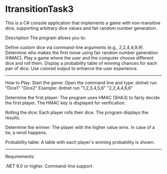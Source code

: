 # ItransitionTask3

This is a C# console application that implements a game with non-transitive dice, supporting arbitrary dice values and fair random number generation.

Description
The program allows you to:

Define custom dice via command-line arguments (e.g., 2,2,4,4,9,9).
Determine who makes the first move using fair random number generation (HMAC).
Play a game where the user and the computer choose different dice and roll them.
Display a probability table of winning chances for each pair of dice.
Use colored output to enhance the user experience.

----------------------------

How to Play:
Start the game: 
Open the command line and type: dotnet run "Dice1" "Dice2"
Example: dotnet run "1,2,3,4,5,6" "2,2,4,4,6,6"

Determine the first player:
The program uses HMAC (SHA3) to fairly decide the first player.
The HMAC key is displayed for verification.

Rolling the dice:
Each player rolls their dice.
The program displays the results.

Determine the winner:
The player with the higher value wins.
In case of a tie, a reroll happens.

Probability table:
A table with each player's winning probability is shown.

----------------------------

Requirements:

.NET 6.0 or higher.
Command-line support.
